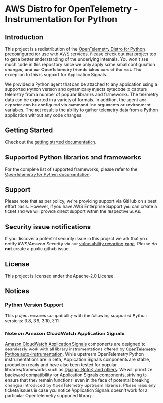 # AWS Distro for OpenTelemetry - Instrumentation for Python

## Introduction

This project is a redistribution of the [OpenTelemetry Distro for Python](https://github.com/open-telemetry/opentelemetry-python-contrib/tree/main/opentelemetry-distro),
preconfigured for use with AWS services. Please check out that project too to get a better
understanding of the underlying internals. You won't see much code in this repository since we only
apply some small configuration changes, and our OpenTelemetry friends takes care of the rest. The 
exception to this is support for Application Signals.

We provided a Python agent that can be attached to any application using a supported Python version and dynamically injects
bytecode to capture telemetry from a number of popular libraries and frameworks. The telemetry data
can be exported in a variety of formats. In addition, the agent and exporter can be configured via
command line arguments or environment variables. The net result is the ability to gather telemetry
data from a Python application without any code changes.

## Getting Started

Check out the [getting started documentation](https://aws-otel.github.io/docs/getting-started/python-sdk/auto-instr).

## Supported Python libraries and frameworks
For the complete list of supported frameworks, please refer to the [OpenTelemetry for Python documentation](https://github.com/open-telemetry/opentelemetry-python-contrib/blob/main/instrumentation/README.md).

## Support

Please note that as per policy, we're providing support via GitHub on a best effort basis. However, if you have AWS Enterprise Support you can create a ticket and we will provide direct support within the respective SLAs.

## Security issue notifications
If you discover a potential security issue in this project we ask that you notify AWS/Amazon Security via our [vulnerability reporting page](http://aws.amazon.com/security/vulnerability-reporting/). Please do **not** create a public github issue.

## License

This project is licensed under the Apache-2.0 License.

## Notices

### Python Version Support
This project ensures compatibility with the following supported Python versions: 3.8, 3.9, 3.10, 3.11

### Note on Amazon CloudWatch Application Signals
[Amazon CloudWatch Application Signals](https://docs.aws.amazon.com/AmazonCloudWatch/latest/monitoring/CloudWatch-Application-Monitoring-Sections.html) components are designed to seamlessly work with all library instrumentations offered by [OpenTelemetry Python auto-instrumentation](https://github.com/open-telemetry/opentelemetry-python-contrib/blob/main/instrumentation/README.md). While upstream OpenTelemetry Python instrumentations are in beta, Application Signals components are stable, production ready and have also been tested for popular libraries/frameworks such as [Django, Boto3, and others](https://github.com/aws-observability/aws-otel-python-instrumentation/tree/main/contract-tests/images/applications). We will prioritize backward compatibility for Application Signals components, striving to ensure that they remain functional even in the face of potential breaking changes introduced by OpenTelemetry upstream libraries. Please raise any tickets/issues in case you notice Application Signals doesn't work for a particular OpenTelemetry supported library.
